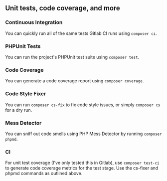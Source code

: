 ## Unit tests, code coverage, and more

### Continuous Integration

You can quickly run all of the same tests Gitlab CI runs using `composer ci`.

### PHPUnit Tests

You can run the project's PHPUnit test suite using `composer test`.

### Code Coverage

You can generate a code coverage report using `composer coverage`.

### Code Style Fixer

You can run `composer cs-fix` to fix code style issues, or simply `composer cs` for a dry run.

### Mess Detector

You can sniff out code smells using PHP Mess Detector by running `composer phpmd`.

### CI

For unit test coverage (I've only tested this in Gitlab), use `composer test-ci` to generate code coverage metrics for the test stage. Use the cs-fixer and phpmd commands as outlined above.
